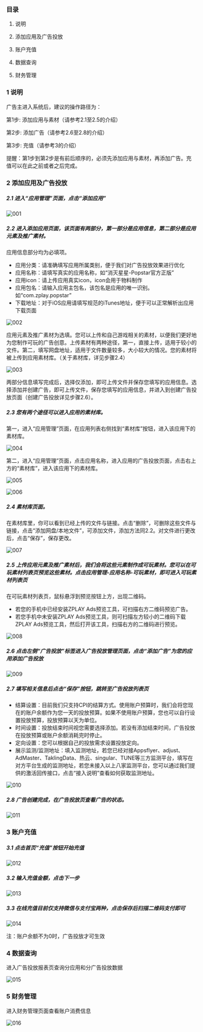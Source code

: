 ### 目录
1. 说明

2. 添加应用及广告投放

3. 账户充值

4. 数据查询

5. 财务管理

### 1 说明

广告主进入系统后，建议的操作路径为：

第1步: 添加应用与素材（请参考2.1至2.5的介绍）

第2步: 添加广告（请参考2.6至2.8的介绍）

第3步: 充值（请参考3的介绍）

提醒：第1步到第2步是有前后顺序的，必须先添加应用与素材，再添加广告。充值可以在此之前或者之后完成。

### 2 添加应用及广告投放

##### 2.1 进入“应用管理”页面，点击“添加应用”

![001](adimgscn/001.png)

##### 2.2 进入添加应用页面，该页面有两部分，第一部分是应用信息，第二部分是应用元素及推广素材。

应用信息部分均为必填项。

- 应用分类：请准确填写应用所属类别，便于我们对广告投放效果进行优化
- 应用名称：请填写真实的应用名称，如“消灭星星-Popstar官方正版”
- 应用icon：请上传应用真实icon，icon会用于物料制作
- 应用包名：请输入应用主包名，该包名是应用的唯一识别。如“com.zplay.popstar”
- 下载地址：对于iOS应用请填写规范的iTunes地址，便于可以正常解析出应用下载页面

![002](adimgscn/002.png)

应用元素及推广素材为选填。您可以上传和自己游戏相关的素材，以便我们更好地为您制作可玩的广告创意。上传素材有两种途径，第一，直接上传，适用于较小的文件。第二，填写网盘地址，适用于文件数量较多，大小较大的情况。您的素材将被上传到应用素材库。（关于素材库，详见步骤2.4）

![003](adimgscn/003.png)

两部分信息填写完成后，选择仅添加，即可上传文件并保存您填写的应用信息。选择添加并创建广告，即可上传文件，保存您填写的应用信息，并进入到创建广告投放页面（创建广告投放详见步骤2.6）。

##### 2.3 您有两个途径可以进入应用的素材库。

第一，进入“应用管理”页面，在应用列表右侧找到“素材库”按钮，进入该应用下的素材库。

![004](adimgscn/004.png)

第二，进入“应用管理”页面，点击应用名称，进入应用的广告投放页面，点击右上方的“素材库”，进入该应用下的素材库。

![005](adimgscn/005.png)

![006](adimgscn/006.png)

##### 2.4 素材库页面。

在素材库里，你可以看到已经上传的文件与链接。点击“删除”，可删除这些文件与链接，点击“添加网盘/本地文件”，可添加文件，添加方法同2.2。对文件进行更改后，点击“保存”，保存更改。

![007](adimgscn/007.png)

##### 2.5 上传应用元素及推广素材后，我们会将这些元素制作成可玩素材。您可以在可玩素材列表页预览这些素材。点击应用管理-应用名称-可玩素材，即可进入可玩素材列表页

在可玩素材列表页，鼠标悬浮到预览按钮上方，出现二维码。
- 若您的手机中已经安装ZPLAY Ads预览工具，可扫描右方二维码预览广告。
- 若您手机中未安装ZPLAY Ads预览工具，则可扫描左方较小的二维码下载ZPLAY Ads预览工具，然后打开该工具，扫描右方的二维码进行预览。

![008](adimgscn/008.png)

##### 2.6 点击左侧“广告投放”标签进入广告投放管理页面，点击“添加广告”为您的应用添加广告投放

![009](adimgscn/009.png)

##### 2.7 填写相关信息后点击“保存”按钮，跳转至广告投放列表页

- 结算设置：目前我们只支持CPI的结算方式。使用账户预算时，我们会将您现在的账户余额作为您一天的投放预算。如果不使用账户预算，您也可以自行设置投放预算，投放预算以天为单位。
- 时间设置：投放结束时间视您需要选择添加。若没有添加结束时间，广告投放在投放预算或账户余额消耗完时停止。
- 定向设置：您可以根据自己的投放需求设置投放定向。
- 展示监测/监测地址：填入监测地址，若您已经对接Appsflyer、adjust、AdMaster、TaklingData、热云、singular、TUNE等三方监测平台，填写在对方平台生成的监测地址，若您未接入以上八家监测平台，您可以通过我们提供的激活回传接口，点击“接入说明”查看如何获取监测地址。

![010](adimgscn/010.png)

##### 2.8 广告创建完成，在广告投放页查看广告的状态。

![011](adimgscn/011.png)

### 3 账户充值

##### 3.1 点击首页“充值”按钮开始充值

![012](adimgscn/012.png)

##### 3.2 输入充值金额，点击下一步

![013](adimgscn/013.png)

##### 3.3 在线充值目前仅支持微信与支付宝两种，点击保存后扫描二维码支付即可

![014](adimgscn/014.png)

注：账户余额不为0时，广告投放才可生效

### 4 数据查询

进入广告投放报表页查询分应用和分广告投放数据

![015](adimgscn/015.png)

### 5 财务管理

进入财务管理页面查看账户消费信息

![016](adimgscn/016.png)